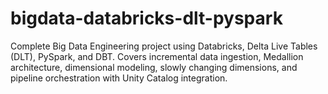# bigdata-databricks-dlt-pyspark
Complete Big Data Engineering project using Databricks, Delta Live Tables (DLT), PySpark, and DBT. Covers incremental data ingestion, Medallion architecture, dimensional modeling, slowly changing dimensions, and pipeline orchestration with Unity Catalog integration.
